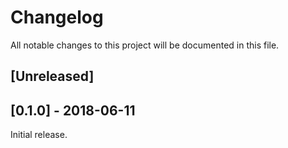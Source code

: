 # Changelog
All notable changes to this project will be documented in this file.

## [Unreleased]

## [0.1.0] - 2018-06-11

Initial release.